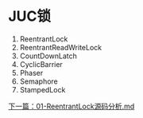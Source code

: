# JUC锁

1. ReentrantLock
1. ReentrantReadWriteLock
1. CountDownLatch
1. CyclicBarrier
1. Phaser
1. Semaphore
1. StampedLock



[下一篇：01-ReentrantLock源码分析.md](01-ReentrantLock源码分析.md)